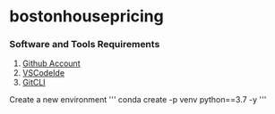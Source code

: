 # bostonhousepricing

### Software and Tools Requirements

1. [Github Account](https://github.com/)
2. [VSCodeIde](http://code.visualstudio.com)
3. [GitCLI](https://git-scm.com/book/en/v2/Getting_Started-The_Command-Line)

Create a new environment
'''
conda create -p venv python==3.7 -y
'''
